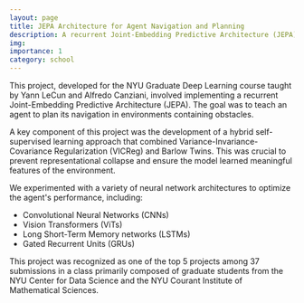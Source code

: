```yaml
---
layout: page
title: JEPA Architecture for Agent Navigation and Planning
description: A recurrent Joint-Embedding Predictive Architecture (JEPA) to teach an agent navigation planning in environments with obstacles.
img:
importance: 1
category: school
---
```


This project, developed for the NYU Graduate Deep Learning course taught by Yann LeCun and Alfredo Canziani, involved implementing a recurrent Joint-Embedding Predictive Architecture (JEPA). The goal was to teach an agent to plan its navigation in environments containing obstacles.

A key component of this project was the development of a hybrid self-supervised learning approach that combined Variance-Invariance-Covariance Regularization (VICReg) and Barlow Twins. This was crucial to prevent representational collapse and ensure the model learned meaningful features of the environment.

We experimented with a variety of neural network architectures to optimize the agent's performance, including:
- Convolutional Neural Networks (CNNs)
- Vision Transformers (ViTs)
- Long Short-Term Memory networks (LSTMs)
- Gated Recurrent Units (GRUs)

This project was recognized as one of the top 5 projects among 37 submissions in a class primarily composed of graduate students from the NYU Center for Data Science and the NYU Courant Institute of Mathematical Sciences. 